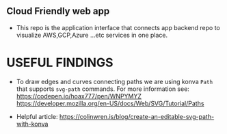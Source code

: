## Cloud Friendly web app
- This repo is the application interface that connects app backend repo to visualize AWS,GCP,Azure ...etc services in one place.

# USEFUL FINDINGS
- To draw edges and curves connecting paths we are using konva `Path` that supports `svg-path` commands. For more information see:
https://codepen.io/hoax777/pen/WNPYMYZ
https://developer.mozilla.org/en-US/docs/Web/SVG/Tutorial/Paths

- Helpful article:
https://colinwren.is/blog/create-an-editable-svg-path-with-konva
